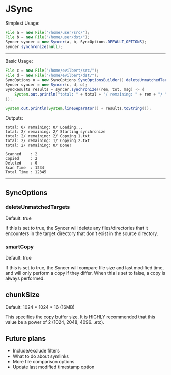 # JSync
Simplest Usage:
```java
File a = new File("/home/user/src/");
File b = new File("/home/user/dst/");
Syncer syncer = new Syncer(a, b, SyncOptions.DEFAULT_OPTIONS);
syncer.synchronize(null);
```
---

Basic Usage:
```java
File c = new File("/home/evilbert/src/");
File d = new File("/home/evilbert/dst/");
SyncOptions o = new SyncOptions.SyncOptionsBuilder().deleteUnmatchedTargets(false).chunkSize(1024).build();
Syncer syncer = new Syncer(c, d, o);
SyncResults results = syncer.synchronize((rem, tot, msg) -> {
    System.out.println("total: " + total + "/ remaining: " + rem + "/ " + msg);
});

System.out.println(System.lineSeparator() + results.toString());
```
Outputs:
```
total: 0/ remaining: 0/ Loading...
total: 2/ remaining: 2/ Starting synchronize
total: 2/ remaining: 2/ Copying 1.txt
total: 2/ remaining: 1/ Copying 2.txt
total: 2/ remaining: 0/ Done!

Scanned    : 2
Copied     : 2
Deleted    : 0
Scan Time  : 1234
Total Time : 12345
```
---

## SyncOptions
### deleteUnmatchedTargets
Default: true 


If this is set to true, the Syncer will delete any files/directories that it encounters in the target directory that don't exist in the source directory.

### smartCopy
Default: true


If this is set to true, the Syncer will compare file size and last modified time, and will only perform a copy if they differ. When this is set to false, a copy is always performed.

## chunkSize
Default: 1024 * 1024 * 16 (16MB)


This specifies the copy buffer size. It is HIGHLY recommended that this value be a power of 2 (1024, 2048, 4096...etc).

## Future plans
- Include/exclude filters
- What to do about symlinks
- More file comparison options
- Update last modified timestamp option
